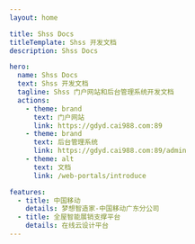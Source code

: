 ```yaml
---
layout: home

title: Shss Docs
titleTemplate: Shss 开发文档
description: Shss Docs

hero:
  name: Shss Docs
  text: Shss 开发文档
  tagline: Shss 门户网站和后台管理系统开发文档
  actions:
    - theme: brand
      text: 门户网站
      link: https://gdyd.cai988.com:89
    - theme: brand
      text: 后台管理系统
      link: https://gdyd.cai988.com:89/admin
    - theme: alt
      text: 文档
      link: /web-portals/introduce

features:
  - title: 中国移动
    details: 梦想智造家-中国移动广东分公司
  - title: 全屋智能展销支撑平台
    details: 在线云设计平台
---
```



